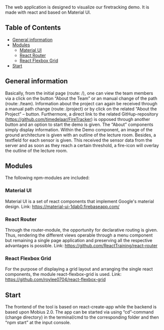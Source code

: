 The web application is designed to visualize our firetracking demo. It is made with react and based on Material UI.

## Table of Contents

- [General information](#general-information)
- [Modules](#modules)
    - [Material UI](#material-ui)
    - [React Router](#react-router)
    - [React Flexbox Grid](#react-flexbox-grid)
- [Start](#start)

## General information
Basically, from the initial page (route: /), one can view the team members via a click on the button “About the Team” or an manual change of the path (route: /team). Information about the project can again be received through a manual path change (route: /project) or by click on the related “About the Project” – button. Furthermore, a direct link to the related GitHup-repository (https://github.com/timedelaar/FireTracker) is opposed through another button and an option to start the demo is given.
The “About” components simply display information.
Within the Demo component, an image of the ground architecture is given with an outline of the lecture room. Besides, a textfield for each sensor is given. This received the sensor data from the server and as soon as they reach a certain threshold, a fire-icon will overlay the outline of the lecture room.

## Modules
The following npm-modules are included:

### Material UI
Material UI is a set of react components that implement Google's material design.
Link: https://material-ui-1dab0.firebaseapp.com/

### React Router
Through the router-module, the opportunity for declarative routing is given. Thus, rendering the different views operable through a menu component but remaining a single page application and preserving all the respective advantages is possible.
Link: https://github.com/ReactTraining/react-router

### React Flexbox Grid
For the purpose of displaying a grid layout and arranging the single react components, the module react-flexbox-grid is used.
Link: https://github.com/roylee0704/react-flexbox-grid


## Start
The frontend of the tool is based on react-create-app while the backend is based upon Mobius 2.0.
The app can be started via using “cd”-command (change directory) in the terminal/cmd to the corresponding folder and then “npm start” at the input console.
